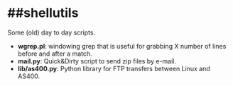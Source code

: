 ##shellutils
==========

Some (old) day to day scripts.

- <b>wgrep.pl</b>:		windowing grep that is useful for grabbing X number of lines before and after a match.
- <b>mail.py</b>:		Quick&Dirty script to send zip files by e-mail.
- <b>lib/as400.py</b>:		Python library for FTP transfers between Linux and AS400.

